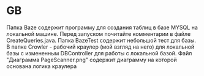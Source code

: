 # GB
Папка Baze содержит программу для создания таблиц в базе MYSQL на локальной машине.
Перед запуском почитайте комментарии в файле CreateQueries.java.
Папка BazeTest содержит небольшой тест для базы.
В папке Crowler - рабочий краулер (мой взгляд на него) для локальной базы с измененным DBController для работы с локальной базой.
Файл "Диаграмма PageScanner.png" содержит диаграмму на которой основана логика краулера